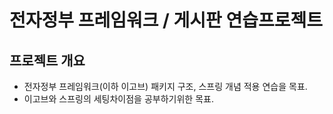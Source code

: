 # 전자정부 프레임워크 / 게시판 연습프로젝트

## 프로젝트 개요

- 전자정부 프레임워크(이하 이고브) 패키지 구조, 스프링 개념 적용 연습을 목표.
- 이고브와 스프링의 세팅차이점을 공부하기위한 목표.

